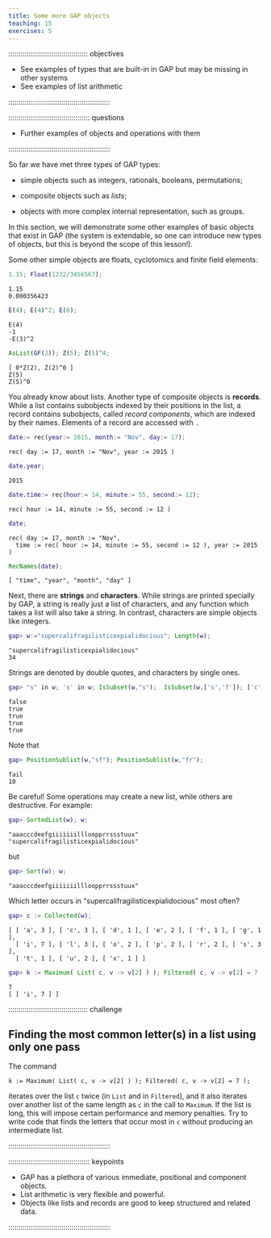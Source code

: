 ```yaml
---
title: Some more GAP objects
teaching: 15
exercises: 5
---
```


::::::::::::::::::::::::::::::::::::::: objectives

- See examples of types that are built-in in GAP but may be missing in other systems
- See examples of list arithmetic

::::::::::::::::::::::::::::::::::::::::::::::::::

:::::::::::::::::::::::::::::::::::::::: questions

- Further examples of objects and operations with them

::::::::::::::::::::::::::::::::::::::::::::::::::

So far we have met three types of GAP types:

- simple objects such as integers, rationals, booleans, permutations;

- composite objects such as _lists_;

- objects with more complex internal representation, such as groups.

In this section, we will demonstrate some other examples of basic objects
that exist in GAP (the system is extendable, so one can introduce new types
of objects, but this is beyond the scope of this lesson!).

Some other simple objects are floats, cyclotomics and finite field elements:

```gap
1.15; Float(1232/3456567);
```

```output
1.15
0.000356423
```

```gap
E(4); E(4)^2; E(6);
```

```output
E(4)
-1
-E(3)^2
```

```gap
AsList(GF(2)); Z(5); Z(5)^4;
```

```output
[ 0*Z(2), Z(2)^0 ]
Z(5)
Z(5)^0
```

You already know about lists.
Another type of composite objects is **records**. While a list contains subobjects indexed
by their positions in the list, a record contains subobjects, called _record
components_, which are indexed by their names. Elements of a record are accessed with `.`

```gap
date:= rec(year:= 2015, month:= "Nov", day:= 17);
```

```output
rec( day := 17, month := "Nov", year := 2015 )
```

```gap
date.year;
```

```output
2015
```

```gap
date.time:= rec(hour:= 14, minute:= 55, second:= 12);
```

```output
rec( hour := 14, minute := 55, second := 12 )
```

```gap
date;
```

```output
rec( day := 17, month := "Nov",
  time := rec( hour := 14, minute := 55, second := 12 ), year := 2015 )
```

```gap
RecNames(date);
```

```output
[ "time", "year", "month", "day" ]
```

Next, there are **strings** and **characters**. While strings are printed
specially by GAP, a string is really just a list of characters, and any
function which takes a list will also take a string. In contrast, characters
are simple objects like integers.

```gap
gap> w:="supercalifragilisticexpialidocious"; Length(w);
```

```output
"supercalifragilisticexpialidocious"
34
```

Strings are denoted by double quotes, and characters by single ones.

```gap
gap> "s" in w; 's' in w; IsSubset(w,"s");  IsSubset(w,['s','f']); ['c','a','t'] = "cat";
```

```output
false
true
true
true
true
```

Note that

```gap
gap> PositionSublist(w,"sf"); PositionSublist(w,"fr");
```

```output
fail
10
```

Be careful! Some operations may create a new list, while others are
destructive. For example:

```gap
gap> SortedList(w); w;
```

```output
"aaacccdeefgiiiiiiillloopprrssstuux"
"supercalifragilisticexpialidocious"
```

but

```gap
gap> Sort(w); w;
```

```output
"aaacccdeefgiiiiiiillloopprrssstuux"
```

Which letter occurs in "supercalifragilisticexpialidocious" most often?

```gap
gap> c := Collected(w);
```

```output
[ [ 'a', 3 ], [ 'c', 3 ], [ 'd', 1 ], [ 'e', 2 ], [ 'f', 1 ], [ 'g', 1 ],
  [ 'i', 7 ], [ 'l', 3 ], [ 'o', 2 ], [ 'p', 2 ], [ 'r', 2 ], [ 's', 3 ],
  [ 't', 1 ], [ 'u', 2 ], [ 'x', 1 ] ]
```

```gap
gap> k := Maximum( List( c, v -> v[2] ) ); Filtered( c, v -> v[2] = 7 );
```

```output
7
[ [ 'i', 7 ] ]
```

:::::::::::::::::::::::::::::::::::::::  challenge

## Finding the most common letter(s) in a list using only one pass

The command

`k := Maximum( List( c, v -> v[2] ) ); Filtered( c, v -> v[2] = 7 );`

iterates over the list `c` twice (in `List` and in `Filtered`), and
it also iterates over another list of the same length as `c` in the call
to `Maximum`. If the list is long, this will impose certain performance
and memory penalties. Try to write code that finds the letters that occur most
in `c` without producing an intermediate list.

::::::::::::::::::::::::::::::::::::::::::::::::::

:::::::::::::::::::::::::::::::::::::::: keypoints

- GAP has a plethora of various immediate, positional and component objects.
- List arithmetic is very flexible and powerful.
- Objects like lists and records are good to keep structured and related data.

::::::::::::::::::::::::::::::::::::::::::::::::::


